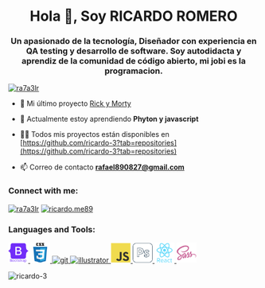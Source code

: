 <h1 align="center">Hola 👋, Soy RICARDO ROMERO </h1>
<h3 align="center">Un apasionado de la tecnología, Diseñador con experiencia en  QA
testing y desarrollo de software. Soy autodidacta y aprendiz de la comunidad de código abierto, mi jobi es la programacion.</h3>

<p align="left"> <a href="https://twitter.com/ra7a3lr" target="blank"><img src="https://img.shields.io/twitter/follow/ra7a3lr?logo=twitter&style=for-the-badge" alt="ra7a3lr" /></a> </p>

- 🔭 Mi último proyecto [Rick y Morty](https://github.com/ricardo-3/Rick-and-Morty)

- 🌱 Actualmente estoy aprendiendo  **Phyton y javascript**

- 👨‍💻 Todos mis proyectos están disponibles en [https://github.com/ricardo-3?tab=repositories](https://github.com/ricardo-3?tab=repositories)

- 📫 Correo de contacto **rafael890827@gmail.com** 

<h3 align="left">Connect with me:</h3>
<p align="left">
<a href="https://twitter.com/ra7a3lr" target="blank"><img align="center" src="https://raw.githubusercontent.com/rahuldkjain/github-profile-readme-generator/master/src/images/icons/Social/twitter.svg" alt="ra7a3lr" height="30" width="40" /></a>
<a href="https://instagram.com/ricardo.me89" target="blank"><img align="center" src="https://raw.githubusercontent.com/rahuldkjain/github-profile-readme-generator/master/src/images/icons/Social/instagram.svg" alt="ricardo.me89" height="30" width="40" /></a>
</p>

<h3 align="left">Languages and Tools:</h3>
<p align="left"> <a href="https://getbootstrap.com" target="_blank" rel="noreferrer"> <img src="https://raw.githubusercontent.com/devicons/devicon/master/icons/bootstrap/bootstrap-plain-wordmark.svg" alt="bootstrap" width="40" height="40"/> </a> <a href="https://www.w3schools.com/css/" target="_blank" rel="noreferrer"> <img src="https://raw.githubusercontent.com/devicons/devicon/master/icons/css3/css3-original-wordmark.svg" alt="css3" width="40" height="40"/> </a> <a href="https://git-scm.com/" target="_blank" rel="noreferrer"> <img src="https://www.vectorlogo.zone/logos/git-scm/git-scm-icon.svg" alt="git" width="40" height="40"/> </a> <a href="https://www.adobe.com/in/products/illustrator.html" target="_blank" rel="noreferrer"> <img src="https://www.vectorlogo.zone/logos/adobe_illustrator/adobe_illustrator-icon.svg" alt="illustrator" width="40" height="40"/> </a> <a href="https://developer.mozilla.org/en-US/docs/Web/JavaScript" target="_blank" rel="noreferrer"> <img src="https://raw.githubusercontent.com/devicons/devicon/master/icons/javascript/javascript-original.svg" alt="javascript" width="40" height="40"/> </a> <a href="https://www.photoshop.com/en" target="_blank" rel="noreferrer"> <img src="https://raw.githubusercontent.com/devicons/devicon/master/icons/photoshop/photoshop-line.svg" alt="photoshop" width="40" height="40"/> </a> <a href="https://reactjs.org/" target="_blank" rel="noreferrer"> <img src="https://raw.githubusercontent.com/devicons/devicon/master/icons/react/react-original-wordmark.svg" alt="react" width="40" height="40"/> </a> <a href="https://sass-lang.com" target="_blank" rel="noreferrer"> <img src="https://raw.githubusercontent.com/devicons/devicon/master/icons/sass/sass-original.svg" alt="sass" width="40" height="40"/> </a> </p>

<p><img align="center" src="https://github-readme-stats.vercel.app/api/top-langs?username=ricardo-3&show_icons=true&locale=en&layout=compact" alt="ricardo-3" /></p>

